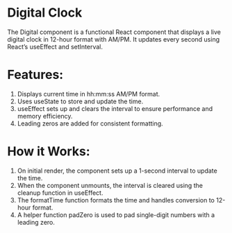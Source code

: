 # Digital Clock
The Digital component is a functional React component that displays a live digital clock in 12-hour format with AM/PM. It updates every second using React’s useEffect and setInterval.

# Features:
1. Displays current time in hh:mm:ss AM/PM format.
2. Uses useState to store and update the time.
3. useEffect sets up and clears the interval to ensure performance and memory efficiency.
4. Leading zeros are added for consistent formatting.

# How it Works:
1. On initial render, the component sets up a 1-second interval to update the time.
2. When the component unmounts, the interval is cleared using the cleanup function in useEffect.
3. The formatTime function formats the time and handles conversion to 12-hour format.
4. A helper function padZero is used to pad single-digit numbers with a leading zero.
